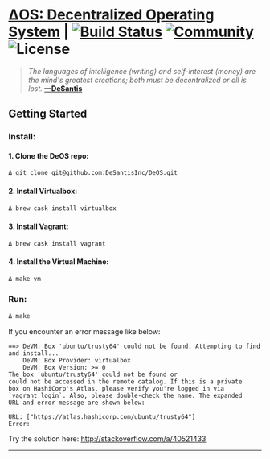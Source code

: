 # [ΔOS: Decentralized Operating System](https://www.desantis.io) | [![Build Status](https://travis-ci.org/DeSantisInc/DeOS.svg?branch=master)](https://travis-ci.org/DeSantisInc/DeOS) [![Community][badge_community]](https://desantis.im) ![License][badge_license]

> *The languages of intelligence (writing) and self-interest (money) are the*
> *mind's greatest creations; both must be decentralized or all is lost.*
> **[—DeSantis](https://twitter.com/desantis/status/795023340704595968)**

## Getting Started

### Install:

#### 1. Clone the DeOS repo:

```sh
Δ git clone git@github.com:DeSantisInc/DeOS.git
```

#### 2. Install Virtualbox:

```sh
Δ brew cask install virtualbox
```

#### 3. Install Vagrant:

```sh
Δ brew cask install vagrant
```

#### 4. Install the Virtual Machine:

```sh
Δ make vm
```

### Run:

```sh
Δ make
```

If you encounter an error message like below:

```
==> DeVM: Box 'ubuntu/trusty64' could not be found. Attempting to find and install...
    DeVM: Box Provider: virtualbox
    DeVM: Box Version: >= 0
The box 'ubuntu/trusty64' could not be found or
could not be accessed in the remote catalog. If this is a private
box on HashiCorp's Atlas, please verify you're logged in via
`vagrant login`. Also, please double-check the name. The expanded
URL and error message are shown below:

URL: ["https://atlas.hashicorp.com/ubuntu/trusty64"]
Error:
```

Try the solution here: http://stackoverflow.com/a/40521433

---

[badge_community]: https://cdn.rawgit.com/DeSantisInc/DeOS/atd-release-v0.3-alpha/var/github/badges/community-slack.svg
[badge_license]: https://cdn.rawgit.com/DeSantisInc/DeOS/atd-release-v0.3-alpha/var/github/badges/license-bsd.svg
